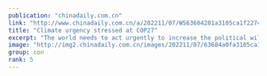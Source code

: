 ```yaml
---
publication: "chinadaily.com.cn"
link: "http://www.chinadaily.com.cn/a/202211/07/WS63684281a3105ca1f227454b.html"
title: "Climate urgency stressed at COP27"
excerpt: "The world needs to act urgently to increase the political will to fight climate change and transform words into actions, which was described at the opening on Sunday of a key global conference on clim"
image: "http://img2.chinadaily.com.cn/images/202211/07/63684a0fa3105ca157c060bf.jpeg"
group: con
rank: 5
---
```

